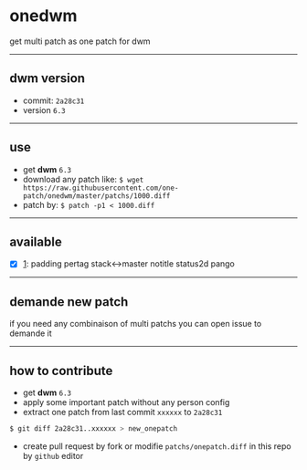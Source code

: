 # onedwm
get multi patch as one patch for dwm

-------
## dwm version
  - commit: `2a28c31` 
  - version `6.3`

-------
## use
  - get **dwm** `6.3`
  - download any patch like: `$ wget https://raw.githubusercontent.com/one-patch/onedwm/master/patchs/1000.diff`
  - patch by: `$ patch -p1 < 1000.diff` 

-------
## available
  - [x] [1](https://raw.githubusercontent.com/one-patch/onedwm/master/patchs/1000.diff): padding pertag stack<->master notitle status2d pango

--------
## demande new patch  
if you need any combinaison of multi patchs you can open issue to demande it

--------
## how to contribute
  - get **dwm** `6.3`
  - apply some important patch without any person config
  - extract one patch from last commit `xxxxxx` to `2a28c31`
  ```bash
  $ git diff 2a28c31..xxxxxx > new_onepatch
  ```
  - create pull request by fork or modifie `patchs/onepatch.diff` in this repo by `github` editor
  

